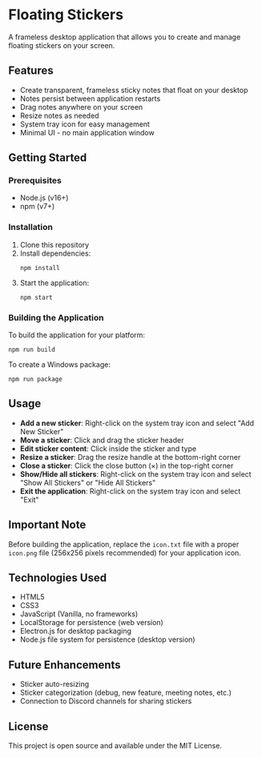 # Floating Stickers

A frameless desktop application that allows you to create and manage floating stickers on your screen.

## Features

- Create transparent, frameless sticky notes that float on your desktop
- Notes persist between application restarts
- Drag notes anywhere on your screen
- Resize notes as needed
- System tray icon for easy management
- Minimal UI - no main application window

## Getting Started

### Prerequisites

- Node.js (v16+)
- npm (v7+)

### Installation

1. Clone this repository
2. Install dependencies:
   ```
   npm install
   ```
3. Start the application:
   ```
   npm start
   ```

### Building the Application

To build the application for your platform:

```
npm run build
```

To create a Windows package:

```
npm run package
```

## Usage

- **Add a new sticker**: Right-click on the system tray icon and select "Add New Sticker"
- **Move a sticker**: Click and drag the sticker header
- **Edit sticker content**: Click inside the sticker and type
- **Resize a sticker**: Drag the resize handle at the bottom-right corner
- **Close a sticker**: Click the close button (×) in the top-right corner
- **Show/Hide all stickers**: Right-click on the system tray icon and select "Show All Stickers" or "Hide All Stickers"
- **Exit the application**: Right-click on the system tray icon and select "Exit"

## Important Note

Before building the application, replace the `icon.txt` file with a proper `icon.png` file (256x256 pixels recommended) for your application icon.

## Technologies Used

- HTML5
- CSS3
- JavaScript (Vanilla, no frameworks)
- LocalStorage for persistence (web version)
- Electron.js for desktop packaging
- Node.js file system for persistence (desktop version)

## Future Enhancements

- Sticker auto-resizing
- Sticker categorization (debug, new feature, meeting notes, etc.)
- Connection to Discord channels for sharing stickers

## License

This project is open source and available under the MIT License. 